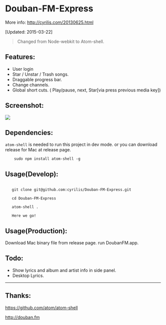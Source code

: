 Douban-FM-Express
==================

More info:  http://cyrilis.com/20130625.html

[Updated: 2015-03-22]
> Changed from Node-webkit to Atom-shell.

Features: 
-----------
* User login
* Star / Unstar / Trash songs.
* Draggable progress bar.
* Change channels.
* Global short cuts. ( Play/pause, next, Star[via press previous media key])

Screenshot:
-----------
![](http://s3.again.cc/capture/2015-03-22_160322.png)

Dependencies:
-----------
`atom-shell` is needed to run this project in dev mode. or you can download release for Mac at release page.

```shell
	sudo npm install atom-shell -g
```


Usage(Develop):
-----------
```shell

   git clone git@github.com:cyrilis/Douban-FM-Express.git

   cd Douban-FM-Express
   
   atom-shell .

   Here we go!
```
Usage(Production):
-----------
Download Mac binary file from release page. run DoubanFM.app.

Todo:
-----------
* Show lyrics and album and artist info in side panel.
* Desktop Lyrics.

-----------
Thanks:
-----------
https://github.com/atom/atom-shell

http://douban.fm

